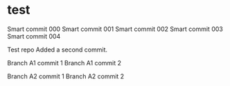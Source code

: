 # test

Smart commit 000
Smart commit 001
Smart commit 002
Smart commit 003
Smart commit 004



Test repo
Added a second commit.

Branch A1 commit 1
Branch A1 commit 2

Branch A2 commit 1
Branch A2 commit 2


